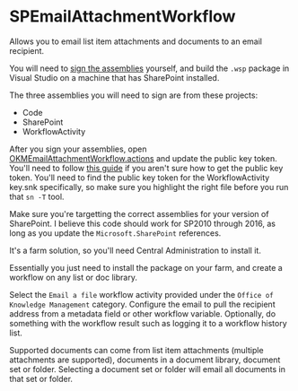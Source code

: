 # SPEmailAttachmentWorkflow
Allows you to email list item attachments and documents to an email recipient.

You will need to [sign the assemblies](https://docs.microsoft.com/en-us/dotnet/framework/app-domains/how-to-sign-an-assembly-with-a-strong-name) yourself, and build the `.wsp` package in Visual Studio on a machine that has SharePoint installed.

The three assemblies you will need to sign are from these projects:

- Code
- SharePoint
- WorkflowActivity

After you sign your assemblies, open [OKMEmailAttachmentWorkflow.actions](https://github.com/jyarbro/SPEmailAttachmentWorkflow/blob/master/SharePoint/Workflow/OKMEmailAttachmentWorkflow.actions) and update the public key token. You'll need to follow [this guide](https://blogs.msdn.microsoft.com/miah/2008/02/19/visual-studio-tip-get-public-key-token-for-a-strong-named-assembly/) if you aren't sure how to get the public key token. You'll need to find the public key token for the WorkflowActivity key.snk specifically, so make sure you highlight the right file before you run that `sn -T` tool.

Make sure you're targetting the correct assemblies for your version of SharePoint. I believe this code should work for SP2010 through 2016, as long as you update the `Microsoft.SharePoint` references.

It's a farm solution, so you'll need Central Administration to install it.

Essentially you just need to install the package on your farm, and create a workflow on any list or doc library.

Select the `Email a file` workflow activity provided under the `Office of Knowledge Management` category. Configure the email to pull the recipient address from a metadata field or other workflow variable. Optionally, do something with the workflow result such as logging it to a workflow history list.

Supported documents can come from list item attachments (multiple attachments are supported), documents in a document library, document set or folder. Selecting a document set or folder will email all documents in that set or folder.
